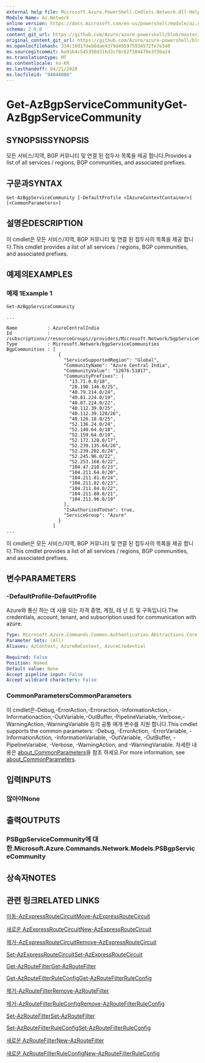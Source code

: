 ```yaml
---
external help file: Microsoft.Azure.PowerShell.Cmdlets.Network.dll-Help.xml
Module Name: Az.Network
online version: https://docs.microsoft.com/en-us/powershell/module/az.network/get-azbgpservicecommunity
schema: 2.0.0
content_git_url: https://github.com/Azure/azure-powershell/blob/master/src/Network/Network/help/Get-AzBgpServiceCommunity.md
original_content_git_url: https://github.com/Azure/azure-powershell/blob/master/src/Network/Network/help/Get-AzBgpServiceCommunity.md
ms.openlocfilehash: 334c10d1fdeb8dae4379d495975934572fe7e340
ms.sourcegitcommit: 6a91b4c545350d316d3cf8c62f384478e3f3ba24
ms.translationtype: MT
ms.contentlocale: ko-KR
ms.lasthandoff: 04/21/2020
ms.locfileid: "94044086"
---
```

# <span data-ttu-id="7f63c-101">Get-AzBgpServiceCommunity</span><span class="sxs-lookup"><span data-stu-id="7f63c-101">Get-AzBgpServiceCommunity</span></span>

## <span data-ttu-id="7f63c-102">SYNOPSIS</span><span class="sxs-lookup"><span data-stu-id="7f63c-102">SYNOPSIS</span></span>
<span data-ttu-id="7f63c-103">모든 서비스/지역, BGP 커뮤니티 및 연결 된 접두사 목록을 제공 합니다.</span><span class="sxs-lookup"><span data-stu-id="7f63c-103">Provides a list of all services / regions, BGP communities, and associated prefixes.</span></span>

## <span data-ttu-id="7f63c-104">구문과</span><span class="sxs-lookup"><span data-stu-id="7f63c-104">SYNTAX</span></span>

```
Get-AzBgpServiceCommunity [-DefaultProfile <IAzureContextContainer>] [<CommonParameters>]
```

## <span data-ttu-id="7f63c-105">설명은</span><span class="sxs-lookup"><span data-stu-id="7f63c-105">DESCRIPTION</span></span>
<span data-ttu-id="7f63c-106">이 cmdlet은 모든 서비스/지역, BGP 커뮤니티 및 연결 된 접두사의 목록을 제공 합니다.</span><span class="sxs-lookup"><span data-stu-id="7f63c-106">This cmdlet provides a list of all services / regions, BGP communities, and associated prefixes.</span></span>

## <span data-ttu-id="7f63c-107">예제의</span><span class="sxs-lookup"><span data-stu-id="7f63c-107">EXAMPLES</span></span>

### <span data-ttu-id="7f63c-108">예제 1</span><span class="sxs-lookup"><span data-stu-id="7f63c-108">Example 1</span></span>
```
Get-AzBgpServiceCommunity

...

Name           : AzureCentralIndia
Id             : /subscriptions//resourceGroups//providers/Microsoft.Network/bgpServiceCommunities/AzureCentralIndia
Type           : Microsoft.Network/bgpServiceCommunities
BgpCommunities : [
                   {
                     "ServiceSupportedRegion": "Global",
                     "CommunityName": "Azure Central India",
                     "CommunityValue": "12076:51017",
                     "CommunityPrefixes": [
                       "13.71.0.0/18",
                       "20.190.146.0/25",
                       "40.79.214.0/24",
                       "40.81.224.0/19",
                       "40.87.224.0/22",
                       "40.112.39.0/25",
                       "40.112.39.128/26",
                       "40.126.18.0/25",
                       "52.136.24.0/24",
                       "52.140.64.0/18",
                       "52.159.64.0/19",
                       "52.172.128.0/17",
                       "52.239.135.64/26",
                       "52.239.202.0/24",
                       "52.245.96.0/22",
                       "52.253.168.0/22",
                       "104.47.210.0/23",
                       "104.211.64.0/20",
                       "104.211.81.0/24",
                       "104.211.82.0/23",
                       "104.211.84.0/22",
                       "104.211.88.0/21",
                       "104.211.96.0/19"
                     ],
                     "IsAuthorizedToUse": true,
                     "ServiceGroup": "Azure"
                   }
                 ]
...
```

<span data-ttu-id="7f63c-109">이 cmdlet은 모든 서비스/지역, BGP 커뮤니티 및 연결 된 접두사의 목록을 제공 합니다.</span><span class="sxs-lookup"><span data-stu-id="7f63c-109">This cmdlet provides a list of all services / regions, BGP communities, and associated prefixes.</span></span>

## <span data-ttu-id="7f63c-110">변수</span><span class="sxs-lookup"><span data-stu-id="7f63c-110">PARAMETERS</span></span>

### <span data-ttu-id="7f63c-111">-DefaultProfile</span><span class="sxs-lookup"><span data-stu-id="7f63c-111">-DefaultProfile</span></span>
<span data-ttu-id="7f63c-112">Azure와 통신 하는 데 사용 되는 자격 증명, 계정, 테 넌 트 및 구독입니다.</span><span class="sxs-lookup"><span data-stu-id="7f63c-112">The credentials, account, tenant, and subscription used for communication with azure.</span></span>

```yaml
Type: Microsoft.Azure.Commands.Common.Authentication.Abstractions.Core.IAzureContextContainer
Parameter Sets: (All)
Aliases: AzContext, AzureRmContext, AzureCredential

Required: False
Position: Named
Default value: None
Accept pipeline input: False
Accept wildcard characters: False
```

### <span data-ttu-id="7f63c-113">CommonParameters</span><span class="sxs-lookup"><span data-stu-id="7f63c-113">CommonParameters</span></span>
<span data-ttu-id="7f63c-114">이 cmdlet은-Debug,-ErrorAction,-Erroraction,-InformationAction,-Informationaction,-OutVariable,-OutBuffer,-PipelineVariable,-Verbose,-WarningAction,-WarningVariable 등의 공통 매개 변수를 지원 합니다.</span><span class="sxs-lookup"><span data-stu-id="7f63c-114">This cmdlet supports the common parameters: -Debug, -ErrorAction, -ErrorVariable, -InformationAction, -InformationVariable, -OutVariable, -OutBuffer, -PipelineVariable, -Verbose, -WarningAction, and -WarningVariable.</span></span> <span data-ttu-id="7f63c-115">자세한 내용은 [about_CommonParameters](http://go.microsoft.com/fwlink/?LinkID=113216)을 참조 하세요.</span><span class="sxs-lookup"><span data-stu-id="7f63c-115">For more information, see [about_CommonParameters](http://go.microsoft.com/fwlink/?LinkID=113216).</span></span>

## <span data-ttu-id="7f63c-116">입력</span><span class="sxs-lookup"><span data-stu-id="7f63c-116">INPUTS</span></span>

### <span data-ttu-id="7f63c-117">않아야</span><span class="sxs-lookup"><span data-stu-id="7f63c-117">None</span></span>

## <span data-ttu-id="7f63c-118">출력</span><span class="sxs-lookup"><span data-stu-id="7f63c-118">OUTPUTS</span></span>

### <span data-ttu-id="7f63c-119">PSBgpServiceCommunity에 대 한.</span><span class="sxs-lookup"><span data-stu-id="7f63c-119">Microsoft.Azure.Commands.Network.Models.PSBgpServiceCommunity</span></span>

## <span data-ttu-id="7f63c-120">상속자</span><span class="sxs-lookup"><span data-stu-id="7f63c-120">NOTES</span></span>

## <span data-ttu-id="7f63c-121">관련 링크</span><span class="sxs-lookup"><span data-stu-id="7f63c-121">RELATED LINKS</span></span>

[<span data-ttu-id="7f63c-122">이동-AzExpressRouteCircuit</span><span class="sxs-lookup"><span data-stu-id="7f63c-122">Move-AzExpressRouteCircuit</span></span>](Move-AzExpressRouteCircuit.md)

[<span data-ttu-id="7f63c-123">새로운 AzExpressRouteCircuit</span><span class="sxs-lookup"><span data-stu-id="7f63c-123">New-AzExpressRouteCircuit</span></span>](New-AzExpressRouteCircuit.md)

[<span data-ttu-id="7f63c-124">제거-AzExpressRouteCircuit</span><span class="sxs-lookup"><span data-stu-id="7f63c-124">Remove-AzExpressRouteCircuit</span></span>](Remove-AzExpressRouteCircuit.md)

[<span data-ttu-id="7f63c-125">Set-AzExpressRouteCircuit</span><span class="sxs-lookup"><span data-stu-id="7f63c-125">Set-AzExpressRouteCircuit</span></span>](Set-AzExpressRouteCircuit.md)

[<span data-ttu-id="7f63c-126">Get-AzRouteFilter</span><span class="sxs-lookup"><span data-stu-id="7f63c-126">Get-AzRouteFilter</span></span>](Get-AzRouteFilter.md)

[<span data-ttu-id="7f63c-127">Get-AzRouteFilterRuleConfig</span><span class="sxs-lookup"><span data-stu-id="7f63c-127">Get-AzRouteFilterRuleConfig</span></span>](Get-AzRouteFilterRuleConfig.md)

[<span data-ttu-id="7f63c-128">제거-AzRouteFilter</span><span class="sxs-lookup"><span data-stu-id="7f63c-128">Remove-AzRouteFilter</span></span>](Remove-AzRouteFilter.md)

[<span data-ttu-id="7f63c-129">제거-AzRouteFilterRuleConfig</span><span class="sxs-lookup"><span data-stu-id="7f63c-129">Remove-AzRouteFilterRuleConfig</span></span>](Remove-AzRouteFilterRuleConfig.md)

[<span data-ttu-id="7f63c-130">Set-AzRouteFilter</span><span class="sxs-lookup"><span data-stu-id="7f63c-130">Set-AzRouteFilter</span></span>](Set-AzRouteFilter.md)

[<span data-ttu-id="7f63c-131">Set-AzRouteFilterRuleConfig</span><span class="sxs-lookup"><span data-stu-id="7f63c-131">Set-AzRouteFilterRuleConfig</span></span>](Set-AzRouteFilterRuleConfig.md)

[<span data-ttu-id="7f63c-132">새로운 AzRouteFilter</span><span class="sxs-lookup"><span data-stu-id="7f63c-132">New-AzRouteFilter</span></span>](New-AzRouteFilter.md)

[<span data-ttu-id="7f63c-133">새로운 AzRouteFilterRuleConfig</span><span class="sxs-lookup"><span data-stu-id="7f63c-133">New-AzRouteFilterRuleConfig</span></span>](New-AzRouteFilterRuleConfig.md)
